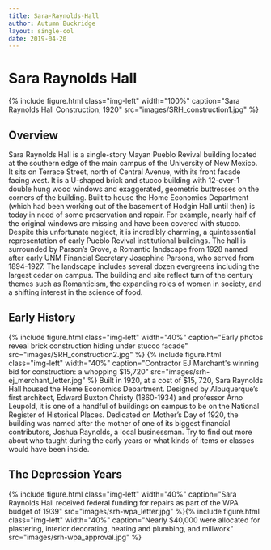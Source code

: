 ```yaml
---
title: Sara-Raynolds-Hall
author: Autumn Buckridge
layout: single-col
date: 2019-04-20
---
```



# Sara Raynolds Hall

{% include figure.html class="img-left" width="100%" caption="Sara Raynolds Hall Construction, 1920" src="images/SRH_construction1.jpg" %}


## Overview
Sara Raynolds Hall is a single-story Mayan Pueblo Revival building located at the southern edge of the main campus of the University of New Mexico. It sits on Terrace Street, north of Central Avenue, with its front facade facing west. It is a U-shaped brick and stucco building with 12-over-1 double hung wood windows and exaggerated, geometric buttresses on the corners of the building. Built to house the Home Economics Department (which had been working out of the basement of Hodgin Hall until then) is today in need of some preservation and repair. For example, nearly half of the original windows are missing and have been covered with stucco. Despite this unfortunate neglect, it is incredibly charming, a quintessential representation of early Pueblo Revival institutional buildings. The hall is surrounded by Parson’s Grove, a Romantic landscape from 1928 named after early UNM Financial Secretary Josephine Parsons, who served from 1894-1927.  The landscape includes several dozen evergreens including the largest cedar on campus. The building and site reflect turn of the century themes such as Romanticism, the expanding roles of women in society, and a shifting interest in the science of food. 

## Early History

{% include figure.html class="img-left" width="40%" caption="Early photos reveal brick construction hiding under stucco facade" src="images/SRH_construction2.jpg" %}
{% include figure.html class="img-left" width="40%" caption="Contractor EJ Marchant's winning bid for construction: a whopping $15,720" src="images/srh-ej_merchant_letter.jpg" %}
Built in 1920, at a cost of $15, 720, Sara Raynolds Hall housed the Home Economics Department. Designed by Albuquerque’s first architect, Edward Buxton Christy (1860-1934) and professor Arno Leupold, it is one of a handful of buildings on campus to be on the National Register of Historical Places. Dedicated on Mother’s Day of 1920, the building was named after the mother of one of its biggest financial contributors, Joshua Raynolds, a local businessman. Try to find out more about who taught during the early years or what kinds of items or classes would have been inside. 

## The Depression Years

{% include figure.html class="img-left" width="40%" caption="Sara Raynolds Hall received federal funding for repairs as part of the WPA budget of 1939" src="images/srh-wpa_letter.jpg" %}{% include figure.html class="img-left" width="40%" caption="Nearly $40,000 were allocated for plastering, interior decorating, heating and plumbing, and millwork" src="images/srh-wpa_approval.jpg" %}
